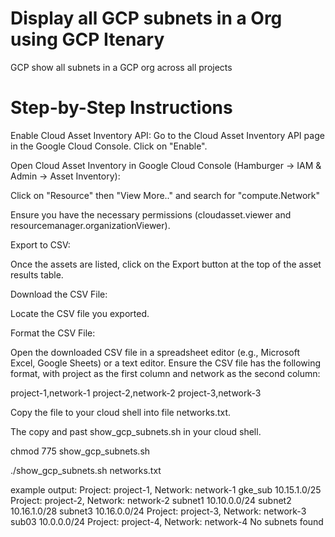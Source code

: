 # Display all GCP subnets in a Org using GCP Itenary
GCP show all subnets in a GCP org across all projects

# Step-by-Step Instructions
Enable Cloud Asset Inventory API:
Go to the Cloud Asset Inventory API page in the Google Cloud Console.
Click on "Enable".

Open Cloud Asset Inventory in Google Cloud Console (Hamburger -> IAM & Admin -> Asset Inventory):

Click on "Resource" then "View More.." and search for "compute.Network"

Ensure you have the necessary permissions (cloudasset.viewer and resourcemanager.organizationViewer).

Export to CSV:

Once the assets are listed, click on the Export button at the top of the asset results table.

Download the CSV File:

Locate the CSV file you exported.

Format the CSV File:

Open the downloaded CSV file in a spreadsheet editor (e.g., Microsoft Excel, Google Sheets) or a text editor.
Ensure the CSV file has the following format, with project as the first column and network as the second column:

project-1,network-1
project-2,network-2
project-3,network-3

Copy the file to your cloud shell into file networks.txt.

The copy and past show_gcp_subnets.sh in your cloud shell.

chmod 775 show_gcp_subnets.sh

./show_gcp_subnets.sh networks.txt

example output:
Project: project-1, Network: network-1
gke_sub     10.15.1.0/25
Project: project-2, Network: network-2
subnet1    10.10.0.0/24
subnet2     10.16.1.0/28
subnet3       10.16.0.0/24
Project: project-3, Network: network-3
sub03      10.0.0.0/24
Project: project-4, Network: network-4
  No subnets found
